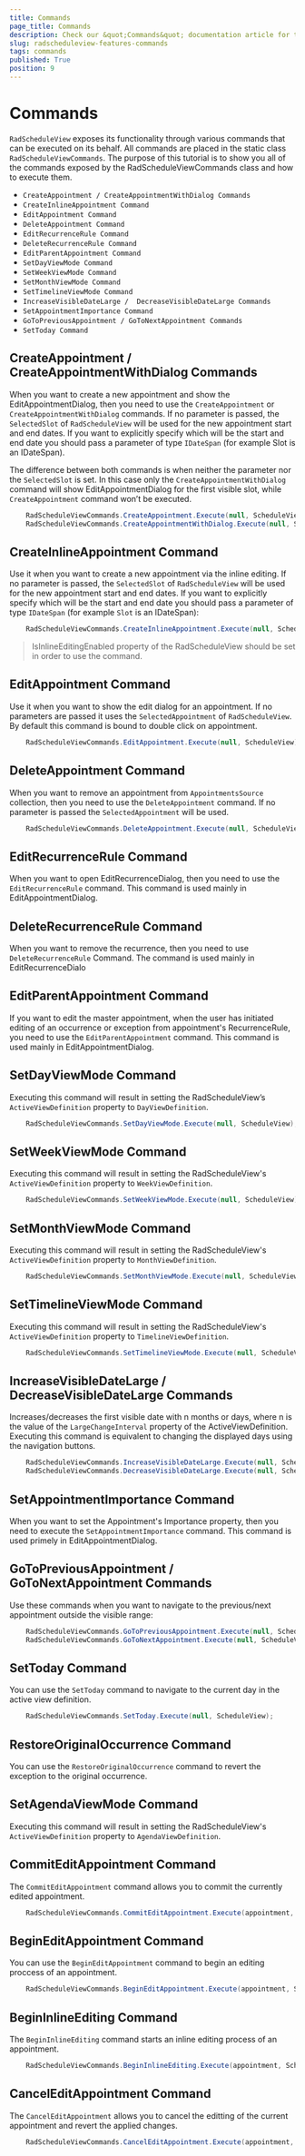 ```yaml
---
title: Commands
page_title: Commands
description: Check our &quot;Commands&quot; documentation article for the RadScheduleView {{ site.framework_name }} control.
slug: radscheduleview-features-commands
tags: commands
published: True
position: 9
---
```


# Commands

`RadScheduleView` exposes its functionality through various commands that can be executed on its behalf. All commands are placed in the static class `RadScheduleViewCommands`. The purpose of this tutorial is to show you all of the commands exposed by the RadScheduleViewCommands class and how to execute them.

* `CreateAppointment / CreateAppointmentWithDialog Commands`
* `CreateInlineAppointment Command`
* `EditAppointment Command`
* `DeleteAppointment Command`
* `EditRecurrenceRule Command`
* `DeleteRecurrenceRule Command`
* `EditParentAppointment Command`
* `SetDayViewMode Command`
* `SetWeekViewMode Command`
* `SetMonthViewMode Command`
* `SetTimelineViewMode Command`
* `IncreaseVisibleDateLarge /  DecreaseVisibleDateLarge Commands`
* `SetAppointmentImportance Command`
* `GoToPreviousAppointment / GoToNextAppointment Commands`
* `SetToday Command`

## CreateAppointment / CreateAppointmentWithDialog Commands

When you want to create a new appointment and show the EditAppointmentDialog, then you need to use the `CreateAppointment` or `CreateAppointmentWithDialog` commands. If no parameter is passed, the `SelectedSlot` of `RadScheduleView` will be used for the new appointment start and end dates. If you want to explicitly specify which will be the start and end date you should pass a parameter of type `IDateSpan` (for example Slot is an IDateSpan).

The difference between both commands is when neither the parameter nor the `SelectedSlot` is set. In this case only the `CreateAppointmentWithDialog` command will show EditAppointmentDialog for the first visible slot, while `CreateAppointment` command won’t be executed.

  
```C#
	RadScheduleViewCommands.CreateAppointment.Execute(null, ScheduleView);
	RadScheduleViewCommands.CreateAppointmentWithDialog.Execute(null, ScheduleView);
```

## CreateInlineAppointment Command

Use it when you want to create a new appointment via the inline editing. If no parameter is passed, the `SelectedSlot` of `RadScheduleView` will be used for the new appointment start and end dates. If you want to explicitly specify which will be the start and end date you should pass a parameter of type `IDateSpan` (for example `Slot` is an IDateSpan):

   
```C#
	RadScheduleViewCommands.CreateInlineAppointment.Execute(null, ScheduleView);
```

>IsInlineEditingEnabled property of the RadScheduleView should be set in order to use the command.     		

## EditAppointment Command

Use it when you want to show the edit dialog for an appointment. If no parameters are passed it uses the `SelectedAppointment` of `RadScheduleView`. By default this command is bound to double click on appointment.

  
```C#
	RadScheduleViewCommands.EditAppointment.Execute(null, ScheduleView);
```

## DeleteAppointment Command

When you want to remove an appointment from `AppointmentsSource` collection, then you need to use the `DeleteAppointment` command. If no parameter is passed the `SelectedAppointment` will be used.

  
```C#
	RadScheduleViewCommands.DeleteAppointment.Execute(null, ScheduleView);
```

## EditRecurrenceRule Command

When you want to open EditRecurrenceDialog, then you need to use the `EditRecurrenceRule` command. This command is used mainly in EditAppointmentDialog. 

## DeleteRecurrenceRule Command

When you want to remove the recurrence, then you need to use `DeleteRecurrenceRule` Command. The command is used mainly in EditRecurrenceDialo

## EditParentAppointment Command

If you want to edit the master appointment, when the user has initiated editing of an occurrence or exception from appointment's RecurrenceRule, you need to use the `EditParentAppointment` command. This command is used mainly in EditAppointmentDialog.

## SetDayViewMode Command

Executing this command will result in setting the RadScheduleView’s `ActiveViewDefinition` property to `DayViewDefinition`.

  
```C#
	RadScheduleViewCommands.SetDayViewMode.Execute(null, ScheduleView);
```

## SetWeekViewMode Command

Executing this command will result in setting the RadScheduleView's `ActiveViewDefinition` property to `WeekViewDefinition`.

  
```C#
	RadScheduleViewCommands.SetWeekViewMode.Execute(null, ScheduleView);
```

## SetMonthViewMode Command

Executing this command will result in setting the RadScheduleView's `ActiveViewDefinition` property to `MonthViewDefinition`.

  
```C#
	RadScheduleViewCommands.SetMonthViewMode.Execute(null, ScheduleView);
```

## SetTimelineViewMode Command

Executing this command will result in setting the RadScheduleView's `ActiveViewDefinition` property to `TimelineViewDefinition`.


```C#
	RadScheduleViewCommands.SetTimelineViewMode.Execute(null, ScheduleView);
```

## IncreaseVisibleDateLarge /  DecreaseVisibleDateLarge Commands

Increases/decreases the first visible date with n months or days, where n is the value of the `LargeChangeInterval` property of the ActiveViewDefinition. Executing this command is equivalent to changing the displayed days using the navigation buttons.


```C#
	RadScheduleViewCommands.IncreaseVisibleDateLarge.Execute(null, ScheduleView);
	RadScheduleViewCommands.DecreaseVisibleDateLarge.Execute(null, ScheduleView);
```

## SetAppointmentImportance Command

When you want to set the Appointment's Importance property, then you need to execute the `SetAppointmentImportance` command. This command is used primely in EditAppointmentDialog.

## GoToPreviousAppointment / GoToNextAppointment Commands

Use these commands when you want to navigate to the previous/next appointment outside the visible range:

  
```C#
	RadScheduleViewCommands.GoToPreviousAppointment.Execute(null, ScheduleView);
	RadScheduleViewCommands.GoToNextAppointment.Execute(null, ScheduleView);
```

## SetToday Command

You can use the `SetToday` command to navigate to the current day in the active view definition.

  
```C#
	RadScheduleViewCommands.SetToday.Execute(null, ScheduleView);
```

## RestoreOriginalOccurrence Command

You can use the `RestoreOriginalOccurrence` command to revert the exception to the original occurrence.

## SetAgendaViewMode Command

Executing this command will result in setting the RadScheduleView's `ActiveViewDefinition` property to `AgendaViewDefinition`.

## CommitEditAppointment Command

The `CommitEditAppointment` command allows you to commit the currently edited appointment.


```C#
	RadScheduleViewCommands.CommitEditAppointment.Execute(appointment, ScheduleView);
```

## BeginEditAppointment Command

You can use the `BeginEditAppointment` command to begin an editing proccess of an appointment.


```C#
	RadScheduleViewCommands.BeginEditAppointment.Execute(appointment, ScheduleView);
```

## BeginInlineEditing Command

The `BeginInlineEditing` command starts an inline editing process of an appointment.


```C#
	RadScheduleViewCommands.BeginInlineEditing.Execute(appointment, ScheduleView);
```

## CancelEditAppointment Command

The `CancelEditAppointment` allows you to cancel the editting of the current appointment and revert the applied changes.


```C#
	RadScheduleViewCommands.CancelEditAppointment.Execute(appointment, ScheduleView);
```